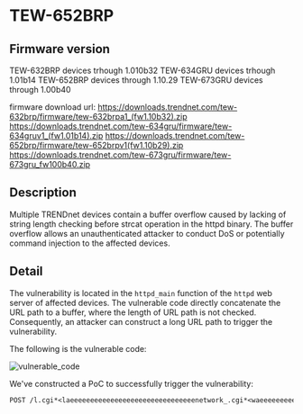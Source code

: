 # TEW-652BRP

## Firmware version
TEW-632BRP devices trhough 1.010b32
TEW-634GRU devices trhough 1.01b14
TEW-652BRP devices through 1.10.29
TEW-673GRU devices through 1.00b40

firmware download url: 
https://downloads.trendnet.com/tew-632brp/firmware/tew-632brpa1_(fw1.10b32).zip
https://downloads.trendnet.com/tew-634gru/firmware/tew-634gruv1_(fw1.01b14).zip
https://downloads.trendnet.com/tew-652brp/firmware/tew-652brpv1(fw1.10b29).zip
https://downloads.trendnet.com/tew-673gru/firmware/tew-673gru_fw100b40.zip


## Description
Multiple TRENDnet devices contain a buffer overflow caused by lacking of string length checking before strcat operation in the httpd binary. The buffer overflow allows an unauthenticated attacker to conduct DoS or potentially command injection to the affected devices.

## Detail
The vulnerability is located in the `httpd_main` function of the `httpd` web server of affected devices.
The vulnerable code directly concatenate the URL path to a buffer, where the length of URL path is not checked. Consequently, an attacker can construct a long URL path to trigger the vulnerability.

The following is the vulnerable code:

![vulnerable_code](request_path_overflow)

We've constructed a PoC to successfully trigger the vulnerability:

```txt
POST /l.cgi*<laeeeeeeeeeeeeeeeeeeeeeeeeeeeeeeenetwork_.cgi*<waeeeeeeeeeeeeeeestatuse.ceeeeenetwork_.cgi*<waeeeeeeeeeeeeeestatuse.cmo 
```
